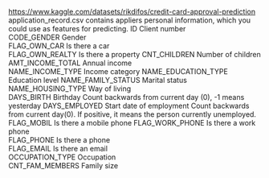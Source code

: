 https://www.kaggle.com/datasets/rikdifos/credit-card-approval-prediction
application_record.csv contains appliers personal information, which you could use as features for predicting.
ID	Client number	
CODE_GENDER	Gender	
FLAG_OWN_CAR	Is there a car	
FLAG_OWN_REALTY	Is there a property	
CNT_CHILDREN	Number of children	
AMT_INCOME_TOTAL	Annual income	
NAME_INCOME_TYPE	Income category	
NAME_EDUCATION_TYPE	Education level	
NAME_FAMILY_STATUS	Marital status	
NAME_HOUSING_TYPE	Way of living	
DAYS_BIRTH	Birthday	Count backwards from current day (0), -1 means yesterday
DAYS_EMPLOYED	Start date of employment	Count backwards from current day(0). If positive, it means the person currently unemployed.
FLAG_MOBIL	Is there a mobile phone	
FLAG_WORK_PHONE	Is there a work phone	
FLAG_PHONE	Is there a phone	
FLAG_EMAIL	Is there an email	
OCCUPATION_TYPE	Occupation	
CNT_FAM_MEMBERS	Family size	

